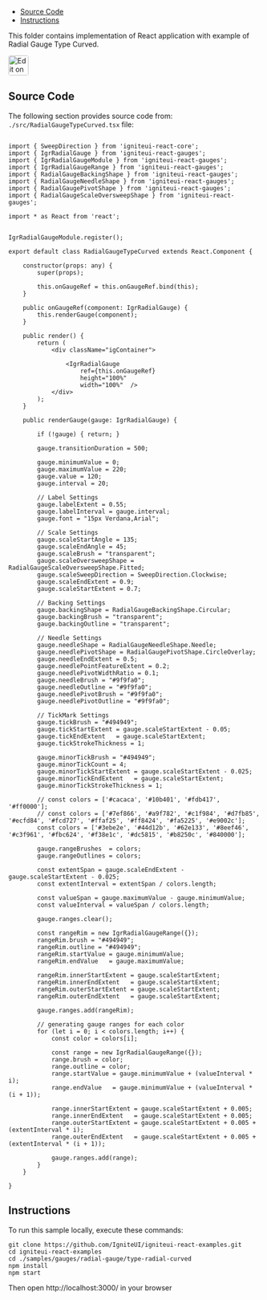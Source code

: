<!-- NOTE: do not change this file because it will be auto re-generated from template file: -->
<!-- https://github.com/IgniteUI/igniteui-react-examples/tree/master/templates/sample/ReadMe.md -->

<!-- ## Table of Contents -->
<!-- - [Sample Preview](#Sample-Preview) -->
- [Source Code](#Source-Code)
- [Instructions](#Instructions)

This folder contains implementation of React application with example of Radial Gauge Type Curved.
<!-- in the Radial Gauge component -->
<!-- [Radial Gauge](https://infragistics.com/Reactsite/components/radial-gauge.html) -->

<html lang="en" xmlns="http://www.w3.org/1999/xhtml">
    <body>
        <a target="_blank" href="https://codesandbox.io/s/github/IgniteUI/igniteui-react-examples/tree/master/samples/gauges/radial-gauge/type-radial-curved?fontsize=14&hidenavigation=1&theme=dark&view=preview&file=/src/RadialGaugeTypeCurved.tsx" rel="noopener noreferrer">
            <img height="40px" style="border-radius: 0.25rem" alt="Edit on CodeSandbox" src="https://static.infragistics.com/xplatform/images/sandbox/code.png"/>
        </a>
        <!-- <a target="_blank"
href="https://codesandbox.io/s/github/IgniteUI/igniteui-react-examples/tree/master/samples/maps/geo-map/binding-csv-points?fontsize=14&hidenavigation=1&theme=dark&view=preview">
            <img alt="Edit Sample" src="https://codesandbox.io/static/img/play-codesandbox.svg"/>
        </a> -->
        <!-- <a target="_blank" style="margin-left: 0.5rem"
href="https://codesandbox.io/embed/github/IgniteUI/igniteui-react-examples/tree/master/samples/gauges/radial-gauge/type-radial-curved?fontsize=14&hidenavigation=1&theme=dark&view=preview&file=/src/RadialGaugeTypeCurved.tsx">
            <img height="40px" style="border-radius: 5px" alt="View on CodeSandbox" src="https://static.infragistics.com/xplatform/images/sandbox/view.png"/>
        </a> -->
        <!-- <a target="_blank"
href="https://codesandbox.io/embed/github/IgniteUI/igniteui-react-examples/tree/master/samples/maps/geo-map/binding-csv-points?fontsize=14&hidenavigation=1&theme=dark&view=preview">
            <img alt="View on CodeSandbox" src="https://static.infragistics.com/xplatform/images/sandbox/view.png"/>
        </a>
https://codesandbox.io/embed/react-treemap-overview-rtb45
https://codesandbox.io/static/img/play-codesandbox.svg
https://codesandbox.io/embed/react-treemap-overview-rtb45?view=browser -->
    </body>
</html>

<!-- ## Sample Preview -->

<!-- <iframe
  src="https://codesandbox.io/embed/github/IgniteUI/igniteui-react-examples/tree/master/samples/gauges/radial-gauge/type-radial-curved?fontsize=14&hidenavigation=1&theme=dark&view=preview&file=/src/RadialGaugeTypeCurved.tsx"
  style="width:100%; height:400px; border:0; border-radius: 4px; overflow:hidden;"
  allow="accelerometer; ambient-light-sensor; camera; encrypted-media; geolocation; gyroscope; hid; microphone; midi; payment; usb; vr"
  sandbox="allow-forms allow-modals allow-popups allow-presentation allow-same-origin allow-scripts"
></iframe> -->

## Source Code

The following section provides source code from:
`./src/RadialGaugeTypeCurved.tsx` file:

```tsx

import { SweepDirection } from 'igniteui-react-core';
import { IgrRadialGauge } from 'igniteui-react-gauges';
import { IgrRadialGaugeModule } from 'igniteui-react-gauges';
import { IgrRadialGaugeRange } from 'igniteui-react-gauges';
import { RadialGaugeBackingShape } from 'igniteui-react-gauges';
import { RadialGaugeNeedleShape } from 'igniteui-react-gauges';
import { RadialGaugePivotShape } from 'igniteui-react-gauges';
import { RadialGaugeScaleOversweepShape } from 'igniteui-react-gauges';

import * as React from 'react';


IgrRadialGaugeModule.register();

export default class RadialGaugeTypeCurved extends React.Component {

    constructor(props: any) {
        super(props);

        this.onGaugeRef = this.onGaugeRef.bind(this);
    }

    public onGaugeRef(component: IgrRadialGauge) {
        this.renderGauge(component);
    }

    public render() {
        return (
            <div className="igContainer">

                <IgrRadialGauge
                    ref={this.onGaugeRef}
                    height="100%"
                    width="100%"  />
            </div>
        );
    }

    public renderGauge(gauge: IgrRadialGauge) {

        if (!gauge) { return; }

        gauge.transitionDuration = 500;

        gauge.minimumValue = 0;
        gauge.maximumValue = 220;
        gauge.value = 120;
        gauge.interval = 20;

        // Label Settings
        gauge.labelExtent = 0.55;
        gauge.labelInterval = gauge.interval;
        gauge.font = "15px Verdana,Arial";

        // Scale Settings
        gauge.scaleStartAngle = 135;
        gauge.scaleEndAngle = 45;
        gauge.scaleBrush = "transparent";
        gauge.scaleOversweepShape = RadialGaugeScaleOversweepShape.Fitted;
        gauge.scaleSweepDirection = SweepDirection.Clockwise;
        gauge.scaleEndExtent = 0.9;
        gauge.scaleStartExtent = 0.7;

        // Backing Settings
        gauge.backingShape = RadialGaugeBackingShape.Circular;
        gauge.backingBrush = "transparent";
        gauge.backingOutline = "transparent";

        // Needle Settings
        gauge.needleShape = RadialGaugeNeedleShape.Needle;
        gauge.needlePivotShape = RadialGaugePivotShape.CircleOverlay;
        gauge.needleEndExtent = 0.5;
        gauge.needlePointFeatureExtent = 0.2;
        gauge.needlePivotWidthRatio = 0.1;
        gauge.needleBrush = "#9f9fa0";
        gauge.needleOutline = "#9f9fa0";
        gauge.needlePivotBrush = "#9f9fa0";
        gauge.needlePivotOutline = "#9f9fa0";

        // TickMark Settings
        gauge.tickBrush = "#494949";
        gauge.tickStartExtent = gauge.scaleStartExtent - 0.05;
        gauge.tickEndExtent   = gauge.scaleStartExtent;
        gauge.tickStrokeThickness = 1;

        gauge.minorTickBrush = "#494949";
        gauge.minorTickCount = 4;
        gauge.minorTickStartExtent = gauge.scaleStartExtent - 0.025;
        gauge.minorTickEndExtent   = gauge.scaleStartExtent;
        gauge.minorTickStrokeThickness = 1;

        // const colors = ['#cacaca', '#10b401', '#fdb417', '#ff0000'];
        // const colors = ['#7ef866', '#a9f782', '#c1f984', '#d7fb85', '#ecfd84', '#fcd727', '#ffaf25', '#ff8424', '#fa5225', '#e9002c'];
        const colors = ['#3ebe2e', '#44d12b', '#62e133', '#8eef46', '#c3f961', '#fbc624', '#f38e1c', '#dc5815', '#b8250c', '#840000'];

        gauge.rangeBrushes  = colors;
        gauge.rangeOutlines = colors;

        const extentSpan = gauge.scaleEndExtent - gauge.scaleStartExtent - 0.025;
        const extentInterval = extentSpan / colors.length;

        const valueSpan = gauge.maximumValue - gauge.minimumValue;
        const valueInterval = valueSpan / colors.length;

        gauge.ranges.clear();

        const rangeRim = new IgrRadialGaugeRange({});
        rangeRim.brush = "#494949";
        rangeRim.outline = "#494949";
        rangeRim.startValue = gauge.minimumValue;
        rangeRim.endValue   = gauge.maximumValue;

        rangeRim.innerStartExtent = gauge.scaleStartExtent;
        rangeRim.innerEndExtent   = gauge.scaleStartExtent;
        rangeRim.outerStartExtent = gauge.scaleStartExtent;
        rangeRim.outerEndExtent   = gauge.scaleStartExtent;

        gauge.ranges.add(rangeRim);

        // generating gauge ranges for each color
        for (let i = 0; i < colors.length; i++) {
            const color = colors[i];

            const range = new IgrRadialGaugeRange({});
            range.brush = color;
            range.outline = color;
            range.startValue = gauge.minimumValue + (valueInterval * i);
            range.endValue   = gauge.minimumValue + (valueInterval * (i + 1));

            range.innerStartExtent = gauge.scaleStartExtent + 0.005;
            range.innerEndExtent   = gauge.scaleStartExtent + 0.005;
            range.outerStartExtent = gauge.scaleStartExtent + 0.005 + (extentInterval * i);
            range.outerEndExtent   = gauge.scaleStartExtent + 0.005 + (extentInterval * (i + 1));

            gauge.ranges.add(range);
        }
    }

}
```

## Instructions
To run this sample locally, execute these commands:

```
git clone https://github.com/IgniteUI/igniteui-react-examples.git
cd igniteui-react-examples
cd ./samples/gauges/radial-gauge/type-radial-curved
npm install
npm start

```

Then open http://localhost:3000/ in your browser

